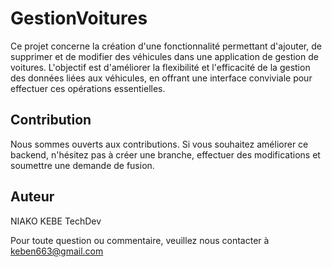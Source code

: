 # GestionVoitures
Ce projet concerne la création d'une fonctionnalité permettant d'ajouter, de supprimer et de modifier des véhicules dans une application de gestion de voitures. L'objectif est d'améliorer la flexibilité et l'efficacité de la gestion des données liées aux véhicules, en offrant une interface conviviale pour effectuer ces opérations essentielles.
## Contribution

Nous sommes ouverts aux contributions. Si vous souhaitez améliorer ce backend, n'hésitez pas à créer une branche, effectuer des modifications et soumettre une demande de fusion.

## Auteur

NIAKO KEBE TechDev

Pour toute question ou commentaire, veuillez nous contacter à keben663@gmail.com
